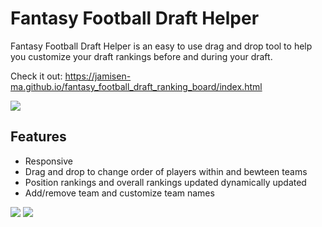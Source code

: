 
# Fantasy Football Draft Helper

Fantasy Football Draft Helper is an easy to use drag and drop tool to help you customize your draft rankings before and during your draft.

Check it out: https://jamisen-ma.github.io/fantasy_football_draft_ranking_board/index.html

![](https://github.com/jamisen-ma/fantasy_football_draft_ranking_board/blob/master/gif1.gif)
## Features

- Responsive
- Drag and drop to change order of players within and bewteen teams
- Position rankings and overall rankings updated dynamically updated
- Add/remove team and customize team names

![](https://github.com/jamisen-ma/fantasy_football_draft_ranking_board/blob/master/Screen%20Shot%202022-08-06%20at%205.55.54%20PM.png)
![](https://github.com/jamisen-ma/fantasy_football_draft_ranking_board/blob/master/Screen%20Shot%202022-08-06%20at%205.56.04%20PM.png)


